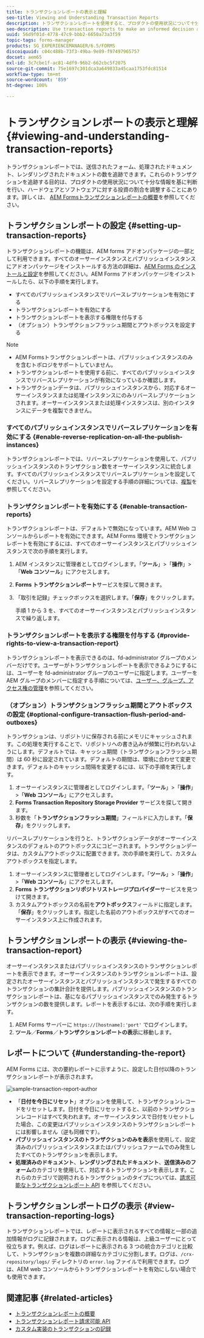 ```yaml
---
title: トランザクションレポートの表示と理解
seo-title: Viewing and Understanding Transaction Reports
description: トランザクションレポートを使用すると、プロダクトの使用状況について十分な情報を基に決定を下し、ハードウェアとソフトウェアに対する投資の割合を調整できます。
seo-description: Use transaction reports to make an informed decision about the product usage and rebalancing investments in hardware and software.
uuid: 56d9f01d-4778-47c9-bbb2-6650a73a3f59
topic-tags: forms-manager
products: SG_EXPERIENCEMANAGER/6.5/FORMS
discoiquuid: c04c488b-73f3-49ba-9e89-f97497965757
docset: aem65
exl-id: 3c7cbe1f-ac81-4df9-96b2-662cbc5f2075
source-git-commit: 75e1697c301dca3a649833a45caa1753fdc81514
workflow-type: tm+mt
source-wordcount: '859'
ht-degree: 100%

---
```


# トランザクションレポートの表示と理解{#viewing-and-understanding-transaction-reports}

トランザクションレポートでは、送信されたフォーム、処理されたドキュメント、レンダリングされたドキュメントの数を追跡できます。これらのトランザクションを追跡する目的は、プロダクトの使用状況について十分な情報を基に判断を行い、ハードウェアとソフトウェアに対する投資の割合を調整することにあります。詳しくは、 [AEM Formsトランザクションレポートの概要](../../forms/using/transaction-reports-overview.md)を参照してください。

## トランザクションレポートの設定  {#setting-up-transaction-reports}

トランザクションレポートの機能は、AEM forms アドオンパッケージの一部として利用できます。すべてのオーサーインスタンスとパブリッシュインスタンスにアドオンパッケージをインストールする方法の詳細は、[AEM Forms のインストールと設定](/help/forms/using/installing-configuring-aem-forms-osgi.md)を参照してください。AEM Forms アドオンパッケージをインストールしたら、以下の手順を実行します。

* すべてのパブリッシュインスタンスでリバースレプリケーションを有効にする
* トランザクションレポートを有効にする
* トランザクションレポートを表示する権限を付与する
* （オプション）トランザクションフラッシュ期間とアウトボックスを設定する [](/help/forms/using/installing-configuring-aem-forms-osgi.md)

>[!NOTE]
>
>* AEM Formsトランザクションレポートは、パブリッシュインスタンスのみを含むトポロジをサポートしていません。
>* トランザクションレポートを使用する前に、すべてのパブリッシュインスタンスでリバースレプリケーションが有効になっているか確認します。
>* トランザクションデータは、パブリッシュインスタンスから、対応するオーサーインスタンスまたは処理インスタンスにのみリバースレプリケーションされます。オーサーインスタンスまたは処理インスタンスは、別のインスタンスにデータを複製できません。
>


### すべてのパブリッシュインスタンスでリバースレプリケーションを有効にする {#enable-reverse-replication-on-all-the-publish-instances}

トランザクションレポートでは、リバースレプリケーションを使用して、パブリッシュインスタンスのトランザクション数をオーサーインスタンスに統合します。すべてのパブリッシュインスタンスでリバースレプリケーションを設定してください。リバースレプリケーションを設定する手順の詳細については、[複製](/help/sites-deploying/replication.md)を参照してください。

### トランザクションレポートを有効にする {#enable-transaction-reports}

トランザクションレポートは、デフォルトで無効になっています。AEM Web コンソールからレポートを有効にできます。AEM Forms 環境でトランザクションレポートを有効にするには、すべてのオーサーインスタンスとパブリッシュインスタンスで次の手順を実行します。

1. AEM インスタンスに管理者としてログインします。「**ツール**」>「**操作**」>「**Web コンソール**」にアクセスします。
1. **Forms トランザクションレポート**&#x200B;サービスを探して開きます。
1. 「取引を記録」チェックボックスを選択します。「**保存**」をクリックします。

   手順 1 から 3 を、すべてのオーサーインスタンスとパブリッシュインスタンスで繰り返します。

### トランザクションレポートを表示する権限を付与する {#provide-rights-to-view-a-transaction-report}

トランザクションレポートを表示できるのは、fd-administrator グループのメンバーだけです。ユーザーがトランザクションレポートを表示できるようにするには、ユーザーを fd-administrator グループのユーザーに指定します。ユーザーを AEM グループのメンバーに指定する手順については、[ユーザー、グループ、アクセス権の管理](/help/sites-administering/user-group-ac-admin.md)を参照してください。

### （オプション）トランザクションフラッシュ期間とアウトボックスの設定 {#optional-configure-transaction-flush-period-and-outboxes}

トランザクションは、リポジトリに保存される前にメモリにキャッシュされます。この処理を実行することで、リポジトリへの書き込みが頻繁に行われないようにします。デフォルトでは、キャッシュ期間（トランザクションフラッシュ期間）は 60 秒に設定されています。デフォルトの期間は、環境に合わせて変更できます。デフォルトのキャッシュ間隔を変更するには、以下の手順を実行します。

1. オーサーインスタンスに管理者としてログインします。「**ツール**」>「**操作**」>「**Web コンソール**」にアクセスします。
1. **Forms Transaction Repository Storage Provider** サービスを探して開きます。
1. 秒数を「**トランザクションフラッシュ期間**」フィールドに入力します。「**保存**」をクリックします。

リバースレプリケーションを行うと、トランザクションデータがオーサーインスタンスのデフォルトのアウトボックスにコピーされます。トランザクションデータは、カスタムアウトボックスに配置できます。次の手順を実行して、カスタムアウトボックスを指定します。

1. オーサーインスタンスに管理者としてログインします。「**ツール**」>「**操作**」>「**Web コンソール**」にアクセスします。
1. **Forms トランザクションリポジトリストレージプロバイダー**&#x200B;サービスを見つけて開きます。
1. カスタムアウトボックスの名前を&#x200B;**アウトボックス**&#x200B;フィールドに指定します。「**保存**」をクリックします。指定した名前のアウトボックスがすべてのオーサーインスタンス上に作成されます。

## トランザクションレポートの表示 {#viewing-the-transaction-report}

オーサーインスタンスまたはパブリッシュインスタンスのトランザクションレポートを表示できます。オーサーインスタンスのトランザクションレポートは、設定されたオーサーインスタンスとパブリッシュインスタンスで発生するすべてのトランザクションの集計合計を提供します。パブリッシュインスタンスのトランザクションレポートは、基になるパブリッシュインスタンスでのみ発生するトランザクションの数を提供します。レポートを表示するには、次の手順を実行します。

1. AEM Forms サーバーに `https://[hostname]:'port'` でログインします。
1. **ツール**／**Forms**／**トランザクションレポートの表示**&#x200B;に移動します。 

## レポートについて {#understanding-the-report}

AEM Forms には、次の要約レポートに示すように、設定した日付以降のトランザクションレポートが表示されます。

![sample-transaction-report-author](assets/sample-transaction-report-author.png)

* 「**日付を今日にリセット**」オプションを使用して、トランザクションレコードをリセットします。日付を今日にリセットすると、以前のトランザクションレコードはすべて失われます。オーサーインスタンスで日付をリセットした場合、この変更はパブリッシュインスタンスのトランザクションレポートには影響しません（逆も同様です）。
* **パブリッシュインスタンスのトランザクションのみを表示**&#x200B;を使用して、設定済みのパブリッシュインスタンスまたはパブリッシュファームでのみ発生したすべてのトランザクションを表示します。
* **処理済みのドキュメント**、**レンダリングされたドキュメント**、**送信済みのフォーム**&#x200B;のカテゴリを使用して、対応するトランザクションを表示します。これらのカテゴリで説明されるトランザクションのタイプについては、[請求可能なトランザクションレポート API](../../forms/using/transaction-reports-billable-apis.md) を参照してください。

## トランザクションレポートログの表示 {#view-transaction-reporting-logs}

トランザクションレポートでは、レポートに表示されるすべての情報と一部の追加情報がログに記録されます。ログに表示される情報は、上級ユーザーにとって役立ちます。例えば、ログはレポートに表示される 3 つの統合カテゴリと比較して、トランザクションを複数の詳細なカテゴリに分割します。ログは、`/crx-repository/logs/` ディレクトリの `error.log` ファイルで利用できます。ログは、AEM web コンソールからトランザクションレポートを有効にしない場合でも使用できます。

## 関連記事 {#related-articles}

* [トランザクションレポートの概要](../../forms/using/transaction-reports-overview.md)
* [トランザクションレポート請求可能 API](../../forms/using/transaction-reports-billable-apis.md)
* [カスタム実装のトランザクションの記録](/help/forms/using/record-transaction-custom-implementation.md)
